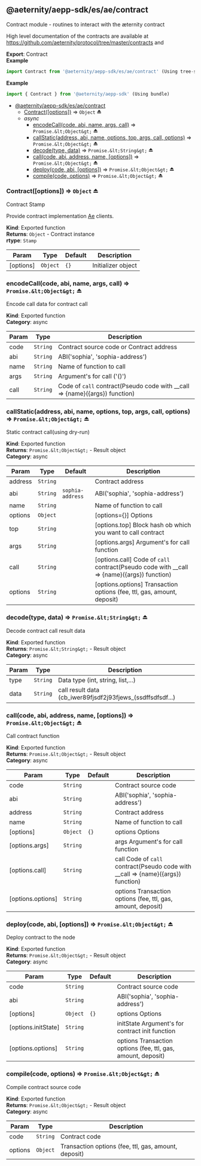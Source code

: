 <a id="module_@aeternity/aepp-sdk/es/ae/contract"></a>

## @aeternity/aepp-sdk/es/ae/contract
Contract module - routines to interact with the æternity contract

High level documentation of the contracts are available at
https://github.com/aeternity/protocol/tree/master/contracts and

**Export**: Contract  
**Example**  
```js
import Contract from '@aeternity/aepp-sdk/es/ae/contract' (Using tree-shaking)
```
**Example**  
```js
import { Contract } from '@aeternity/aepp-sdk' (Using bundle)
```

* [@aeternity/aepp-sdk/es/ae/contract](#module_@aeternity/aepp-sdk/es/ae/contract)
    * [Contract([options])](#exp_module_@aeternity/aepp-sdk/es/ae/contract--Contract) ⇒ `Object` ⏏
    * _async_
        * [encodeCall(code, abi, name, args, call)](#exp_module_@aeternity/aepp-sdk/es/ae/contract--encodeCall) ⇒ `Promise.&lt;Object&gt;` ⏏
        * [callStatic(address, abi, name, options, top, args, call, options)](#exp_module_@aeternity/aepp-sdk/es/ae/contract--callStatic) ⇒ `Promise.&lt;Object&gt;` ⏏
        * [decode(type, data)](#exp_module_@aeternity/aepp-sdk/es/ae/contract--decode) ⇒ `Promise.&lt;String&gt;` ⏏
        * [call(code, abi, address, name, [options])](#exp_module_@aeternity/aepp-sdk/es/ae/contract--call) ⇒ `Promise.&lt;Object&gt;` ⏏
        * [deploy(code, abi, [options])](#exp_module_@aeternity/aepp-sdk/es/ae/contract--deploy) ⇒ `Promise.&lt;Object&gt;` ⏏
        * [compile(code, options)](#exp_module_@aeternity/aepp-sdk/es/ae/contract--compile) ⇒ `Promise.&lt;Object&gt;` ⏏

<a id="exp_module_@aeternity/aepp-sdk/es/ae/contract--Contract"></a>

### Contract([options]) ⇒ `Object` ⏏
Contract Stamp

Provide contract implementation
[Ae](#exp_module_@aeternity/aepp-sdk/es/ae--Ae) clients.

**Kind**: Exported function  
**Returns**: `Object` - Contract instance  
**rtype**: `Stamp`

| Param | Type | Default | Description |
| --- | --- | --- | --- |
| [options] | `Object` | <code>{}</code> | Initializer object |

<a id="exp_module_@aeternity/aepp-sdk/es/ae/contract--encodeCall"></a>

### encodeCall(code, abi, name, args, call) ⇒ `Promise.&lt;Object&gt;` ⏏
Encode call data for contract call

**Kind**: Exported function  
**Category**: async  

| Param | Type | Description |
| --- | --- | --- |
| code | `String` | Contract source code or Contract address |
| abi | `String` | ABI('sophia', 'sophia-address') |
| name | `String` | Name of function to call |
| args | `String` | Argument's for call ('()') |
| call | `String` | Code of `call` contract(Pseudo code with __call => {name}({args}) function) |

<a id="exp_module_@aeternity/aepp-sdk/es/ae/contract--callStatic"></a>

### callStatic(address, abi, name, options, top, args, call, options) ⇒ `Promise.&lt;Object&gt;` ⏏
Static contract call(using dry-run)

**Kind**: Exported function  
**Returns**: `Promise.&lt;Object&gt;` - Result object  
**Category**: async  

| Param | Type | Default | Description |
| --- | --- | --- | --- |
| address | `String` |  | Contract address |
| abi | `String` | <code>sophia-address</code> | ABI('sophia', 'sophia-address') |
| name | `String` |  | Name of function to call |
| options | `Object` |  | [options={}]  Options |
| top | `String` |  | [options.top] Block hash ob which you want to call contract |
| args | `String` |  | [options.args] Argument's for call function |
| call | `String` |  | [options.call] Code of `call` contract(Pseudo code with __call => {name}({args}) function) |
| options | `String` |  | [options.options]  Transaction options (fee, ttl, gas, amount, deposit) |

<a id="exp_module_@aeternity/aepp-sdk/es/ae/contract--decode"></a>

### decode(type, data) ⇒ `Promise.&lt;String&gt;` ⏏
Decode contract call result data

**Kind**: Exported function  
**Returns**: `Promise.&lt;String&gt;` - Result object  
**Category**: async  

| Param | Type | Description |
| --- | --- | --- |
| type | `String` | Data type (int, string, list,...) |
| data | `String` | call result data (cb_iwer89fjsdf2j93fjews_(ssdffsdfsdf...) |

<a id="exp_module_@aeternity/aepp-sdk/es/ae/contract--call"></a>

### call(code, abi, address, name, [options]) ⇒ `Promise.&lt;Object&gt;` ⏏
Call contract function

**Kind**: Exported function  
**Returns**: `Promise.&lt;Object&gt;` - Result object  
**Category**: async  

| Param | Type | Default | Description |
| --- | --- | --- | --- |
| code | `String` |  | Contract source code |
| abi | `String` |  | ABI('sophia', 'sophia-address') |
| address | `String` |  | Contract address |
| name | `String` |  | Name of function to call |
| [options] | `Object` | <code>{}</code> | options Options |
| [options.args] | `String` |  | args Argument's for call function |
| [options.call] | `String` |  | call Code of `call` contract(Pseudo code with __call => {name}({args}) function) |
| [options.options] | `String` |  | options Transaction options (fee, ttl, gas, amount, deposit) |

<a id="exp_module_@aeternity/aepp-sdk/es/ae/contract--deploy"></a>

### deploy(code, abi, [options]) ⇒ `Promise.&lt;Object&gt;` ⏏
Deploy contract to the node

**Kind**: Exported function  
**Returns**: `Promise.&lt;Object&gt;` - Result object  
**Category**: async  

| Param | Type | Default | Description |
| --- | --- | --- | --- |
| code | `String` |  | Contract source code |
| abi | `String` |  | ABI('sophia', 'sophia-address') |
| [options] | `Object` | <code>{}</code> | options Options |
| [options.initState] | `String` |  | initState Argument's for contract init function |
| [options.options] | `String` |  | options Transaction options (fee, ttl, gas, amount, deposit) |

<a id="exp_module_@aeternity/aepp-sdk/es/ae/contract--compile"></a>

### compile(code, options) ⇒ `Promise.&lt;Object&gt;` ⏏
Compile contract source code

**Kind**: Exported function  
**Returns**: `Promise.&lt;Object&gt;` - Result object  
**Category**: async  

| Param | Type | Description |
| --- | --- | --- |
| code | `String` | Contract code |
| options | `Object` | Transaction options (fee, ttl, gas, amount, deposit) |

